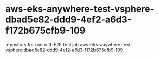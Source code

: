 # aws-eks-anywhere-test-vsphere-dbad5e82-ddd9-4ef2-a6d3-f172b675cfb9-109
repository for use with E2E test job aws-eks-anywhere-test-vsphere:dbad5e82-ddd9-4ef2-a6d3-f172b675cfb9-109
